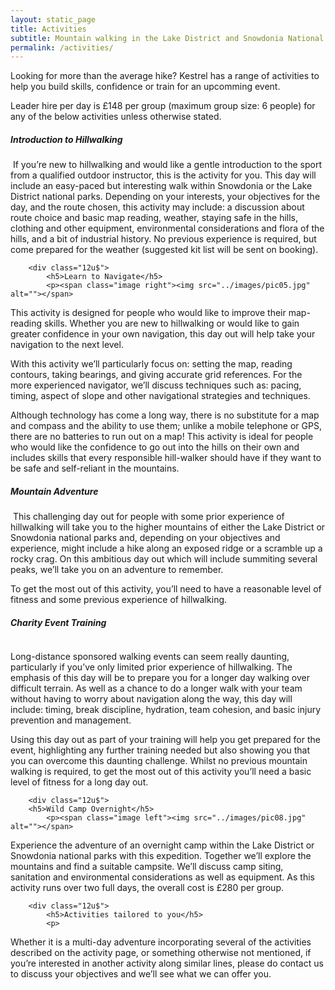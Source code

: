 ```yaml
---
layout: static_page
title: Activities
subtitle: Mountain walking in the Lake District and Snowdonia National Parks.
permalink: /activities/
---
```

Looking for more than the average hike? Kestrel has a range of activities to help you build skills, confidence or train for an upcomming event.

Leader hire per day is £148 per group (maximum group size: 6 people) for any of the below activities unless otherwise stated.

<section>
    <div class="row-uniform">
        <div class="12u$">
            <h5>Introduction to Hillwalking</h5>
            <p><span class="image left"><img src="../images/pic04.jpg" alt=""></span>
If you’re new to hillwalking and would like a gentle introduction to the sport from a qualified outdoor instructor, this is the activity for you. This day will include an easy-paced but interesting walk within Snowdonia or the Lake District national parks. Depending on your interests, your objectives for the day, and the route chosen, this activity may include: a discussion about route choice and basic map reading, weather, staying safe in the hills, clothing and other equipment, environmental considerations and flora of the hills, and a bit of industrial history. No previous experience is required, but come prepared for the weather (suggested kit list will be sent on booking).     
            </p>
        </div>

        <div class="12u$">
            <h5>Learn to Navigate</h5>
            <p><span class="image right"><img src="../images/pic05.jpg" alt=""></span>
This activity is designed for people who would like to improve their map-reading skills. Whether you are new to hillwalking or would like to gain greater confidence in your own navigation, this day out will help take your navigation to the next level.

With this activity we’ll particularly focus on: setting the map, reading contours, taking bearings, and giving accurate grid references. For the more experienced navigator, we’ll discuss techniques such as: pacing, timing, aspect of slope and other navigational strategies and techniques. 
 
Although technology has come a long way, there is no substitute for a map and compass and the ability to use them; unlike a mobile telephone or GPS, there are no batteries to run out on a map! This activity is ideal for people who would like the confidence to go out into the hills on their own and includes skills that every responsible hill-walker should have if they want to be safe and self-reliant in the mountains.
            </p>
        </div>
        <div class="12u$">
            <h5>Mountain Adventure</h5>
            <p><span class="image left"><img src="../images/pic06.jpg" alt=""></span>
This challenging day out for people with some prior experience of hillwalking will take you to the higher mountains of either the Lake District or Snowdonia national parks and, depending on your objectives and experience, might include a hike along an exposed ridge or a scramble up a rocky crag. On this ambitious day out which will include summiting several peaks, we’ll take you on an adventure to remember. 
 
To get the most out of this activity, you’ll need to have a reasonable level of fitness and some previous experience of hillwalking. 
            </p>
        </div>
        <div class="12u$">
            <h5>Charity Event Training</h5>
            <p><span class="image right"><img src="../images/pic07.jpg" alt=""></span>

Long-distance sponsored walking events can seem really daunting, particularly if you’ve only limited prior experience of hillwalking. The emphasis of this day will be to prepare you for a longer day walking over difficult terrain. As well as a chance to do a longer walk with your team without having to worry about navigation along the way, this day will include: timing, break discipline, hydration, team cohesion, and basic injury prevention and management.  

Using this day out as part of your training will help you get prepared for the event, highlighting any further training needed but also showing you that you can overcome this daunting challenge. Whilst no previous mountain walking is required, to get the most out of this activity you’ll need a basic level of fitness for a long day out.
            </p>
            <p></p>
        </div>

        <div class="12u$">
        <h5>Wild Camp Overnight</h5>
            <p><span class="image left"><img src="../images/pic08.jpg" alt=""></span>
Experience the adventure of an overnight camp within the Lake District or Snowdonia national parks with this expedition. Together we’ll explore the mountains and find a suitable campsite. We’ll discuss camp siting, sanitation and environmental considerations as well as equipment. As this activity runs over two full days, the overall cost is £280 per group.
            </p>
        </div>

        <div class="12u$">
            <h5>Activities tailored to you</h5>
            <p>
Whether it is a multi-day adventure incorporating several of the activities described on the activity page, or something otherwise not mentioned, if you’re interested in another activity along similar lines, please do contact us to discuss your objectives and we’ll see what we can offer you.
            </p>
        </div>
    </div>
</section>
